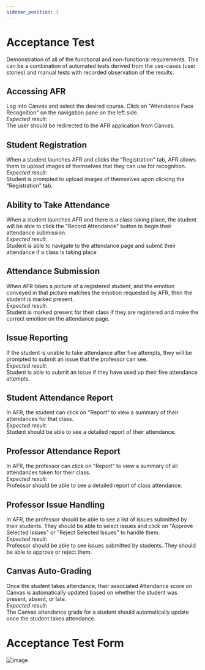 ```yaml
---
sidebar_position: 3
---
```

# Acceptance Test

Demonstration of all of the functional and non-functional requirements. This can be a combination of automated tests derived from the use-cases (user stories) and manual tests with recorded observation of the results.

## Accessing AFR
Log into Canvas and select the desired course. Click on "Attendance Face Recognition" on the navigation pane on the left side.<br /> 
*Expected result:*<br />
The user should be redirected to the AFR application from Canvas.
	
## Student Registration
When a student launches AFR and clicks the "Registration" tab, AFR allows them to upload images of themselves that they can use for recognition.<br />
*Expected result:*<br />
Student is prompted to upload images of themselves upon clicking the "Registration" tab.

## Ability to Take Attendance
When a student launches AFR and there is a class taking place, the student will be able to click the "Record Attendance" button to begin their attendance submission.<br />
*Expected result:*<br />
Student is able to navigate to the attendance page and submit their attendance if a class is taking place

## Attendance Submission
When AFR takes a picture of a registered student, and the emotion conveyed in that picture matches the emotion requested by AFR, then the student is marked present.<br />
*Expected result:*<br />
Student is marked present for their class if they are registered and make the correct emotion on the attendance page.

## Issue Reporting
If the student is unable to take attendance after five attempts, they will be prompted to submit an issue that the professor can see.<br />
*Expected result:*<br />
Student is able to submit an issue if they have used up their five attendance attempts.

## Student Attendance Report
In AFR, the student can click on "Report" to view a summary of their attendances for that class.<br />
*Expected result:*<br />
Student should be able to see a detailed report of their attendance.

## Professor Attendance Report
In AFR, the professor can click on "Report" to view a summary of all attendances taken for their class.<br />
*Expected result:*<br />
Professor should be able to see a detailed report of class attendance.

## Professor Issue Handling
In AFR, the professor should be able to see a list of issues submitted by their students. They should be able to select issues and click on "Approve Selected Issues" or "Reject Selected Issues" to handle them.<br />
*Expected result:*<br />
Professor should be able to see issues submitted by students. They should be able to approve or reject them.

## Canvas Auto-Grading
Once the student takes attendance, their associated Attendance score on Canvas is automatically updated based on whether the student was present, absent, or late.<br />
*Expected result:*<br />
The Canvas attendance grade for a student should automatically update once the student takes attendance.

# Acceptance Test Form

![image](https://user-images.githubusercontent.com/34950870/205520707-90369d96-b1cc-40fa-b1a8-6eb01ef2802e.png)
